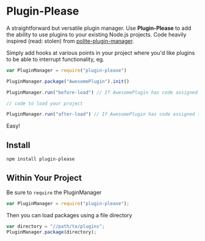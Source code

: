 # Plugin-Please

A straightforward but versatile plugin manager. Use __Plugin-Please__ to add the ability to use plugins to your existing Node.js projects. Code heavily inspired (read: stolen) from [polite-plugin-manager](https://github.com/PoliteJS/polite-plugin-manager).

Simply add hooks at various points in your project where you'd like plugins to be able to interrupt functionality, eg.

```js
var PluginManager = require("plugin-please")

PluginManager.package("AwesomePlugin").init()

PluginManager.run("before-load") // If AwesomePlugin has code assigned to before-load, it'll run here

// code to load your project

PluginManager.run("after-load") // If AwesomePlugin has code assigned to after-load, it'll run here
```

Easy!

## Install

```
npm install plugin-please
```

## Within Your Project

Be sure to `require` the PluginManager
```js
var PluginManager = require("plugin-please");
```

Then you can load packages using a file directory

```js
var directory = "//path/to/plugins";
PluginManager.package(directory);
```

